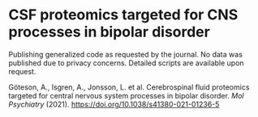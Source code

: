 # CSF proteomics targeted for CNS processes in bipolar disorder

Publishing generalized code as requested by the journal. No data was published due to privacy concerns. Detailed scripts are available upon request.

Göteson, A., Isgren, A., Jonsson, L. et al. Cerebrospinal fluid proteomics targeted for central nervous system processes in bipolar disorder. _Mol Psychiatry_ (2021). https://doi.org/10.1038/s41380-021-01236-5
